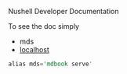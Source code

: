 
Nushell Developer Documentation

To see the doc simply

* mds
* [localhost](http://localhost:3000/)

```rust
alias mds='mdbook serve'
```

